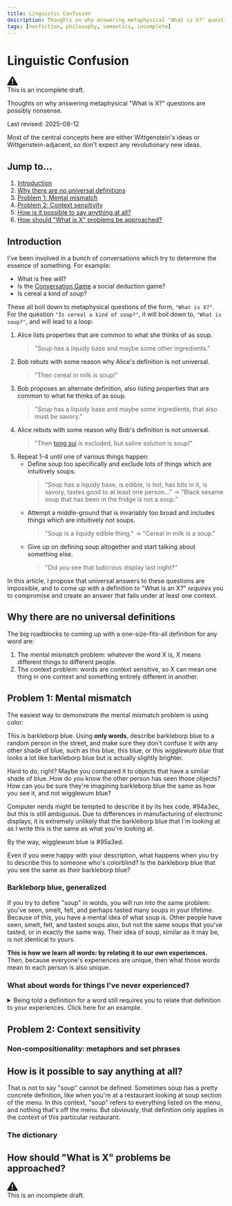 ```yaml
---
title: Linguistic Confusion
description: Thoughts on why answering metaphysical "What is X?" questions are possibly nonsense
tags: [nonfiction, philosophy, semantics, incomplete]
---
```

# Linguistic Confusion

<aside class="border border-yellow-500 bg-yellow-500/10 rounded p-3 my-3 flex items-center">
  <svg xmlns="http://www.w3.org/2000/svg" width="24" height="24" fill="currentColor" class="me-3 fill-yellow-400" viewBox="0 0 16 16" role="img" aria-label="Warning:">
    <path d="M8.982 1.566a1.13 1.13 0 0 0-1.96 0L.165 13.233c-.457.778.091 1.767.98 1.767h13.713c.889 0 1.438-.99.98-1.767L8.982 1.566zM8 5c.535 0 .954.462.9.995l-.35 3.507a.552.552 0 0 1-1.1 0L7.1 5.995A.905.905 0 0 1 8 5zm.002 6a1 1 0 1 1 0 2 1 1 0 0 1 0-2z"/>
  </svg>
  <div>This is an incomplete draft.</div>
</aside>

<div class="relative">

Thoughts on why answering metaphysical "What is X?" questions are possibly nonsense.

Last revised: 2025-08-12

<div class="marginal-note not-prose mb-5">

<aside class="mb-5">
    Most of the central concepts here are either Wittgenstein's ideas or
    Wittgenstein-adjacent, so don't expect any revolutionary new ideas.
</aside>

<nav>
    <h2 class="font-display border-b pb-1 mb-1">Jump to...</h2>
    <ol class="list-disc ps-5 flex flex-col">
        <li><a href="#introduction" class="link">Introduction</a></li>
        <li><a href="#why-there-are-no-universal-definitions" class="link">Why there are no universal definitions</a></li>
        <li><a href="#problem-1-mental-mismatch" class="link">Problem 1: Mental mismatch</a></li>
        <li><a href="#problem-2-context-sensitivity" class="link">Problem 2: Context sensitivity</a></li>
        <li><a href="#how-is-it-possible-to-say-anything-at-all" class="link">How is it possible to say anything at all?</a></li>
        <li><a href="#how-should-what-is-x-problems-be-approached" class="link">How should "What is X" problems be approached?</a></li>
    </ol>
</nav>

</div>

## Introduction
I've been involved in a bunch of conversations which try to determine the essence of something. For example: 
* What is free will?
* Is the [Conversation Game](/writing/the-conversation-game) a social deduction game?
* Is cereal a kind of soup?

These all boil down to metaphysical questions of the form, `"What is X?"`. For the question `"Is cereal a kind of soup?"`, it will boil down to, `"What is soup?"`, and will lead to a loop:

1. Alice lists properties that are common to what she thinks of as soup.
    > "Soup has a liquidy base and maybe some other ingredients."
2. Bob rebuts with some reason why Alice's definition is not universal.
    > "Then cereal in milk is soup!"
3. Bob proposes an alternate definition, also listing properties that are common to what he thinks of as soup.
    > "Soup has a liquidy base and maybe some ingredients, that also must be savory."
4. Alice rebuts with some reason why Bob's definition is not universal.
    > "Then [tong sui](https://en.wikipedia.org/wiki/Tong_sui) is excluded, but saline solution is soup!"
5. Repeat 1-4 until one of various things happen:
    * Define soup too specifically and exclude lots of things which are intuitively soups.
        > "Soup has a liquidy base, is edible, is hot, has bits in it, is savory, tastes good to at least one person..." → "Black sesame soup that has been in the fridge is not a soup."
    * Attempt a middle-ground that is invariably too broad and includes things which are intuitively *not* soups.
        > "Soup is a liquidy edible thing." → "Cereal in milk is a soup."
    * Give up on defining soup altogether and start talking about something else.
        > "Did you see that ludicrous display last night?"

In this article, I propose that universal answers to these questions are impossible, and to come up with a definition to "What is an X?" *requires* you to compromise and create an answer that fails under at least one context.

## Why there are no universal definitions
The big roadblocks to coming up with a one-size-fits-all definition for any word are:

1. The mental mismatch problem: whatever the word X is, X means different things to different people.
2. The context problem: words are context sensitive, so X can mean one thing in one context and something entirely different in another.

## Problem 1: Mental mismatch
The easiest way to demonstrate the mental mismatch problem is using color:

<span class="text-[#94a3ec]">This is barkleborp blue.</span> Using **only words**, describe <span class="text-[#94a3ec]">barkleborp blue</span> to a random person in the street, and make sure they don't confuse it with any other shade of blue, such as <span class="text-blue-400">this blue</span>, <span class="text-sky-300">this blue</span>, or <span class="text-[#95a3ed]">this *wigglewum blue* that looks a lot like barkleborp blue but is actually slightly brighter</span>.  

<div class="relative">
  
Hard to do, right? Maybe you compared it to objects that have a similar shade of blue. How do you know the other person has seen those objects? How can you be sure they're imagining <span class="text-[#94a3ec]">barkleborp blue</span> the same as how you see it, and not <span class="text-[#95a3ed]">wigglewum blue?</span>

  <aside class="marginal-note">
  
  Computer nerds might be tempted to describe it by its hex code, #94a3ec, but this is still ambiguous. Due to differences in manufacturing of electronic displays, it is extremely unlikely that the <span class="text-[#94a3ec]">barkleborp blue</span> that I'm looking at as I write this is the same as what you're looking at.
  
  By the way, <span class="text-[#95a3ed]">wigglewum blue</span> is #95a3ed.
  
  </aside>

</div>

Even if you were happy with your description, what happens when you try to describe this to someone who's colorblind? Is the <span class="text-[#95a3ed]">barkleborp blue</span> that you see the same as *their* <span class="text-[#ededed]">barkleborp blue</span>?

### Barkleborp blue, generalized

If you try to define "soup" in words, you will run into the same problem: you've seen, smelt, felt, and perhaps tasted many soups in your lifetime. Because of this, you have a mental idea of what soup is. Other people have seen, smelt, felt, and tasted soups also, but not the same soups that you've tasted, or in exactly the same way. Their idea of soup, similar as it may be, is not identical to yours.

**This is how we learn all words: by relating it to our own experiences.** Then, because everyone's experiences are unique, then what those words mean to each person is also unique.

### What about words for things I've never experienced?
<details class="mb-10"><summary>Being told a definition for a word still requires you to relate that definition to your experiences. Click here for an example.</summary>

Even if you've never heard of a springbok before, if I tell you its Cambridge Dictionary entry:

> "An animal found in Southern Africa that is reddish-brown with a white back end, has hoofs, and can jump very high."

Then you're relating information in the dictionary to your experiences:
* The springbok is an animal. They must have some similarities to other animals. What animals have you experienced?
* What do you know about Southern Africa? Have you been there? Maybe other people have told you about Southern Africa?
* A spingbok can jump very high. How high do you think *high* is?

In this case, how you understand this dictionary definition of *springbok* still depends on your lived experiences.

</details>

## Problem 2: Context sensitivity

### Non-compositionality: metaphors and set phrases

## How is it possible to say anything at all?

That is not to say "soup" cannot be defined. Sometimes soup has a pretty concrete definition, like when you're at a restaurant looking at soup section of the menu. In this context, "soup" refers to everything listed on the menu, and nothing that's off the menu. But obviously, that definition only applies in the context of this particular restaurant.

### The dictionary

## How should "What is X" problems be approached?

<aside class="border border-yellow-500 bg-yellow-500/10 rounded p-3 my-3 flex items-center">
  <svg xmlns="http://www.w3.org/2000/svg" width="24" height="24" fill="currentColor" class="me-3 fill-yellow-400" viewBox="0 0 16 16" role="img" aria-label="Warning:">
    <path d="M8.982 1.566a1.13 1.13 0 0 0-1.96 0L.165 13.233c-.457.778.091 1.767.98 1.767h13.713c.889 0 1.438-.99.98-1.767L8.982 1.566zM8 5c.535 0 .954.462.9.995l-.35 3.507a.552.552 0 0 1-1.1 0L7.1 5.995A.905.905 0 0 1 8 5zm.002 6a1 1 0 1 1 0 2 1 1 0 0 1 0-2z"/>
  </svg>
  <div>This is an incomplete draft.</div>
</aside>